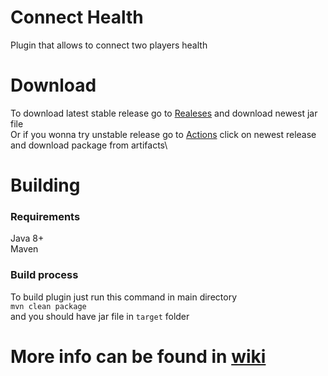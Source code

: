 # Connect Health

Plugin that allows to connect two players health

# Download
To download latest stable release go to [Realeses](https://github.com/Jacob1Tm/Connect-Health/releases) and download newest jar file\
Or if you wonna try unstable release go to [Actions](https://github.com/Jacob1Tm/Connect-Health/actions) click on newest release and download package from artifacts\

# Building

### Requirements
Java 8+\
Maven

### Build process
To build plugin just run this command in main directory\
``mvn clean package``\
and you should have jar file in `target` folder

# More info can be found in [wiki](https://github.com/Jacob1Tm/Connect-Health/wiki)
